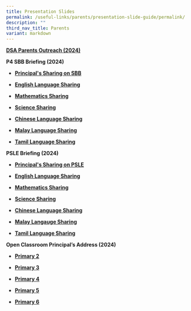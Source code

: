 ```yaml
---
title: Presentation Slides
permalink: /useful-links/parents/presentation-slide-guide/permalink/
description: ""
third_nav_title: Parents
variant: markdown
---
```

<p><strong><a href="/files/DSA_Parents_Outreach_2024.pdf" rel="noopener noreferrer nofollow" target="_blank">DSA Parents Outreach (2024)</a></strong>
</p>
<p><strong>P4 SBB Briefing (2024)</strong>
</p>
<ul data-tight="true" class="tight">
<li>
<p><strong><a href="/files/principal_s_sharing_on_sbb.pdf" rel="noopener noreferrer nofollow" target="_blank">Principal's Sharing on SBB</a></strong>
</p>
</li>
<li>
<p><strong><a href="https://youtu.be/V6TP0cqUpuo?si=C6AOJPA7NaGCuz6O" rel="noopener noreferrer nofollow" target="_blank">English Language Sharing</a></strong>
</p>
</li>
<li>
<p><strong><a href="https://youtu.be/IsmSL4BlsTE?si=BhYk53c-iXBVPVQX" rel="noopener noreferrer nofollow" target="_blank">Mathematics Sharing</a></strong>
</p>
</li>
<li>
<p><strong><a href="https://youtu.be/sGdTXrhXnA8?si=zYEZ81nCH3xc14ny" rel="noopener noreferrer nofollow" target="_blank">Science Sharing</a></strong>
</p>
</li>
<li>
<p><strong><a href="https://youtu.be/qx0jaoe8PxM?si=E1RFOL8DzdTj-4JY" rel="noopener noreferrer nofollow" target="_blank">Chinese Language Sharing</a></strong>
</p>
</li>
<li>
<p><strong><a href="https://youtu.be/XUDa1p1qLzY?si=OxpNKP16O492xrpW" rel="noopener noreferrer nofollow" target="_blank">Malay Language Sharing</a></strong>
</p>
</li>
<li>
<p><strong><a href="https://youtu.be/0DVz2KGN598?si=PB7g4dokNguG2bZ_" rel="noopener noreferrer nofollow" target="_blank">Tamil Language Sharing</a></strong>
</p>
</li>
</ul>
<p><strong>PSLE Briefing (2024)</strong>
</p>
<ul data-tight="true" class="tight">
<li>
<p><strong><a href="/files/principal_s_sharing_on_psle.pdf" rel="noopener noreferrer nofollow" target="_blank">Principal's Sharing on PSLE</a></strong>
</p>
</li>
<li>
<p><strong><a href="https://youtu.be/_8r6va4k9tg" rel="noopener noreferrer nofollow" target="_blank">English Language Sharing</a></strong>
</p>
</li>
<li>
<p><strong><a href="https://youtu.be/5t9DKEWCdc8?si=R_K9H-gVP6YvuaYj" rel="noopener noreferrer nofollow" target="_blank">Mathematics Sharing</a></strong>
</p>
</li>
<li>
<p><strong><a href="https://youtu.be/L3mayavBKKM?si=fGQIlsT8W1CuMuLM" rel="noopener noreferrer nofollow" target="_blank">Science Sharing</a></strong>
</p>
</li>
<li>
<p><strong><a href="https://youtu.be/kO3Xg6PPXzk?si=CfVdukV2BRmfZzRr" rel="noopener noreferrer nofollow" target="_blank">Chinese Language Sharing</a></strong>
</p>
</li>
<li>
<p><strong><a href="https://youtu.be/ac0IdiZjBBw?si=t0774jlRgbyh0Akw" rel="noopener noreferrer nofollow" target="_blank">Malay Langauge Sharing</a></strong>
</p>
</li>
<li>
<p><strong><a href="https://youtu.be/Cp3LtJNNZ1Y?si=YWpghNd9pmO1_oOQ" rel="noopener noreferrer nofollow" target="_blank">Tamil Language Sharing</a></strong>
</p>
</li>
</ul>
<p><strong>Open Classroom Principal’s Address (2024)</strong>
</p>
<ul data-tight="true" class="tight">
<li>
<p><strong><a href="/files/2024_P2_OCR_for_parents.pdf" rel="noopener noreferrer nofollow" target="_blank">Primary 2</a></strong>
</p>
</li>
<li>
<p><strong><a href="/files/2024_P3_OCR_for_parents.pdf" rel="noopener noreferrer nofollow" target="_blank">Primary 3</a></strong>
</p>
</li>
<li>
<p><strong><a href="/files/2024_P4_OCR_for_parents.pdf" rel="noopener noreferrer nofollow" target="_blank">Primary 4</a></strong>
</p>
</li>
<li>
<p><strong><a href="/files/2024_P5_OCR_for_parents.pdf" rel="noopener noreferrer nofollow" target="_blank">Primary 5</a></strong>
</p>
</li>
<li>
<p><strong><a href="/files/2024_P6_OCR_for_parents.pdf" rel="noopener noreferrer nofollow" target="_blank">Primary 6</a></strong>
</p>
</li>
</ul>
<p></p>